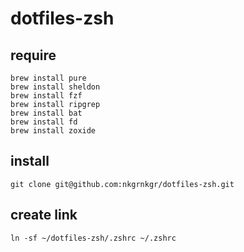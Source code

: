 # dotfiles-zsh

## require

```
brew install pure
brew install sheldon
brew install fzf
brew install ripgrep
brew install bat
brew install fd
brew install zoxide
```

## install

`git clone git@github.com:nkgrnkgr/dotfiles-zsh.git`

## create link

`ln -sf ~/dotfiles-zsh/.zshrc ~/.zshrc`
